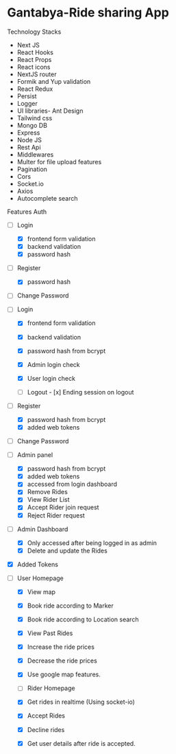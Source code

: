 # Gantabya-Ride sharing App

Technology Stacks
- Next JS
- React Hooks 
- React Props
- React icons
- NextJS router
- Formik and Yup validation
- React Redux
- Persist 
- Logger
- UI libraries- Ant Design
- Tailwind css
- Mongo DB
- Express
- Node JS
- Rest Api
- Middlewares
- Multer for file upload features
- Pagination
- Cors
- Socket.io
- Axios
- Autocomplete search



Features
Auth
- [ ] Login 
    - [x] frontend form validation
    - [x] backend validation
    - [x] password hash
- [ ] Register
    - [x] password hash
- [ ] Change Password
- [ ] Login 
    - [x] frontend form validation
    - [x] backend validation
    - [x] password hash from bcrypt
    - [x] Admin login check
    - [x] User login check


    - [ ] Logout
           - [x] Ending session on logout

- [ ] Register
    - [x] password hash from bcrypt
    - [x] added web tokens
- [ ] Change Password

- [ ] Admin panel
    - [x] password hash from bcrypt
    - [x] added web tokens
    - [x] accessed from login dashboard
    - [x] Remove Rides
    - [x] View Rider List
    - [x] Accept Rider join request
    - [x] Reject Rider request

 - [ ] Admin Dashboard
     - [x] Only accessed after being logged in as admin
     - [x] Delete and update the Rides

- [x] Added Tokens

- [ ] User Homepage
    - [x] View map
    - [x] Book ride according to Marker
    - [x] Book ride according to Location search
    - [x] View Past Rides
    - [x] Increase the ride prices
    - [x] Decrease the ride prices
    - [x] Use google map features.

    - [ ] Rider Homepage
    - [x] Get rides in realtime (Using socket-io)
    - [x] Accept Rides
    - [x] Decline rides
    - [x] Get user details after ride is accepted.


    



